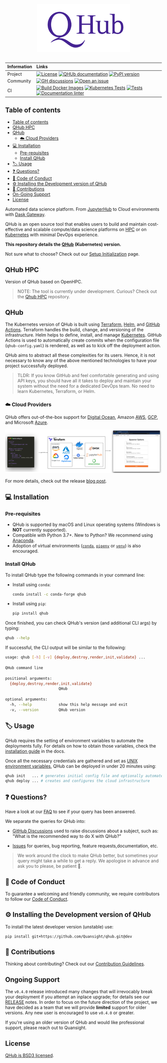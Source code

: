 <div align="center">
 <img alt="Qhub logo on white background" src="./docs/source/images/qhub_logo.png" width="300" />
</div>
<br>

| Information | Links |
| :---------- | :-----|
|   Project   | [![License](https://img.shields.io/badge/License-BSD%203--Clause-gray.svg?colorA=2D2A56&colorB=5936D9&style=flat.svg)](https://opensource.org/licenses/BSD-3-Clause) [![QHUb documentation](https://img.shields.io/badge/%F0%9F%93%96%20Read-the%20docs-gray.svg?colorA=2D2A56&colorB=5936D9&style=flat.svg)](https://docs.qhub.dev/en/stable/) [![PyPI version](https://badge.fury.io/py/qhub.svg)](https://badge.fury.io/py/qhub) |
|  Community  | [![GH discussions](https://img.shields.io/badge/%F0%9F%92%AC%20-Participate%20in%20discussions-gray.svg?colorA=2D2A56&colorB=5936D9&style=flat.svg)](https://github.com/Quansight/qhub/discussions) [![Open an issue](https://img.shields.io/badge/%F0%9F%93%9D%20Open-an%20issue-gray.svg?colorA=2D2A56&colorB=5936D9&style=flat.svg)](https://github.com/Quansight/qhub/issues/new/choose) |
|     CI      | [![Build Docker Images](https://github.com/Quansight/qhub/actions/workflows/image.yaml/badge.svg)](https://github.com/Quansight/qhub/actions/workflows/image.yaml) [![Kubernetes Tests](https://github.com/Quansight/qhub/actions/workflows/kubernetes_test.yaml/badge.svg)](https://github.com/Quansight/qhub/actions/workflows/kubernetes_test.yaml) [![Tests](https://github.com/Quansight/qhub/actions/workflows/test.yaml/badge.svg)](https://github.com/Quansight/qhub/actions/workflows/test.yaml) [![Documentation linter](https://github.com/Quansight/qhub/actions/workflows/docs.yml/badge.svg)](https://github.com/Quansight/qhub/actions/workflows/docs.yml) |

## Table of contents

- [Table of contents](#table-of-contents)
- [QHub HPC](#qhub-hpc)
- [QHub](#qhub)
  - [:cloud: Cloud Providers](#cloud-cloud-providers)
- [:computer: Installation](#computer-installation)
  - [Pre-requisites](#pre-requisites)
  - [Install QHub](#install-qhub)
- [:label: Usage](#label-usage)
- [:question: Questions?](#question-questions)
- [:book: Code of Conduct](#book-code-of-conduct)
- [:gear: Installing the Development version of QHub](#gear-installing-the-development-version-of-qhub)
- [:raised_hands: Contributions](#raised_hands-contributions)
- [On-Going Support](#on-going-support)
- [License](#license)

Automated data science platform. From [JupyterHub](https://jupyter.org/hub "Multi-user version of the Notebook") to Cloud environments with
[Dask Gateway](https://docs.dask.org/ "Parallel computing in Python").

QHub is an open source tool that enables users to build and maintain cost-effective and scalable compute/data science platforms on [HPC](#qhub-hpc) or on [Kubernetes](#qhub) with
minimal DevOps experience.

**This repository details the [QHub](https://qhub.dev/ "Official QHub docs") (Kubernetes) version.**

Not sure what to choose? Check out our [Setup Initialization](docs/source/installation/setup.md) page.

## QHub HPC

Version of QHub based on OpenHPC.

> NOTE: The tool is currently under development. Curious? Check out the [Qhub HPC](https://github.com/Quansight/qhub-hpc) repository.

## QHub

The Kubernetes version of QHub is built using [Terraform](https://www.terraform.io/), [Helm](https://helm.sh/), and
[GitHub Actions](https://docs.github.com/en/free-pro-team@latest/actions). Terraform handles the build, change, and versioning of the infrastructure. Helm helps to define, install,
and manage [Kubernetes](https://kubernetes.io/ "Automated container deployment, scaling, and management"). GitHub Actions is used to automatically create commits when the
configuration file (`qhub-config.yaml`) is rendered, as well as to kick off the deployment action.

QHub aims to abstract all these complexities for its users. Hence, it is not necessary to know any of the above mentioned technologies to have your project successfully deployed.

> TLDR: If you know GitHub and feel comfortable generating and using API keys, you should have all it takes to deploy and maintain your system without the need for a dedicated
> DevOps team. No need to learn Kubernetes, Terraform, or Helm.

### :cloud: Cloud Providers

QHub offers out-of-the-box support for [Digital Ocean](https://www.digitalocean.com/), Amazon [AWS](https://aws.amazon.com/),
[GCP](https://cloud.google.com/ "Google Cloud Provider"), and Microsoft [Azure](https://azure.microsoft.com/en-us/).

![High-level illustration of QHub architecture](docs/source/images/qhub-cloud_architecture.png)

For more details, check out the release [blog post](https://www.quansight.com/post/announcing-qhub).

## :computer: Installation

### Pre-requisites

- QHub is supported by macOS and Linux operating systems (Windows is **NOT** currently supported).
- Compatible with Python 3.7+. New to Python? We recommend using [Anaconda](https://www.anaconda.com/products/individual).
- Adoption of virtual environments ([`conda`](https://docs.conda.io/en/latest/), [`pipenv`](https://github.com/pypa/pipenv) or
  [`venv`](https://docs.python.org/3/library/venv.html)) is also encouraged.

### Install QHub

To install QHub type the following commands in your command line:

- Install using `conda`:

  ```bash
  conda install -c conda-forge qhub
  ```

- Install using `pip`:

  ```bash
  pip install qhub
  ```

Once finished, you can check QHub's version (and additional CLI args) by typing:

```bash
qhub --help
```

If successful, the CLI output will be similar to the following:

```bash
usage: qhub [-h] [-v] {deploy,destroy,render,init,validate} ...

QHub command line

positional arguments:
  {deploy,destroy,render,init,validate}
                        QHub

optional arguments:
  -h, --help            show this help message and exit
  -v, --version         QHub version
```

## :label: Usage

QHub requires the setting of environment variables to automate the deployments fully. For details on how to obtain those variables, check the
[installation guide](docs/source/installation/installation.md) in the docs.

Once all the necessary credentials are gathered and set as [UNIX environment variables](https://linuxize.com/post/how-to-set-and-list-environment-variables-in-linux/), QHub can be
deployed in under 20 minutes using:

```bash
qhub init   ... # generates initial config file and optionally automates deployment steps
qhub deploy ... # creates and configures the cloud infrastructure
```

## :question: Questions?

Have a look at our [FAQ](docs/source/user_guide/faq.md) to see if your query has been answered.

We separate the queries for QHub into:

- [GitHub Discussions](https://github.com/Quansight/qhub/discussions) used to raise discussions about a subject, such as: "What is the recommended way to do X with QHub?"

- [Issues](https://github.com/Quansight/qhub/issues/new/choose) for queries, bug reporting, feature requests,documentation, etc.

> We work around the clock to make QHub better, but sometimes your query might take a while to get a reply. We apologise in advance and ask you to please, be patient :pray:.

## :book: Code of Conduct

To guarantee a welcoming and friendly community, we require contributors to follow our [Code of Conduct](https://github.com/Quansight/.github/blob/master/CODE_OF_CONDUCT.md).

## :gear: Installing the Development version of QHub

To install the latest developer version (unstable) use:

```bash
pip install git+https://github.com/Quansight/qhub.git@dev
```

## :raised_hands: Contributions

Thinking about contributing? Check out our [Contribution Guidelines](https://github.com/Quansight/qhub/blob/main/CONTRIBUTING.md).

## Ongoing Support

The `v0.4.0` release introduced many changes that will irrevocably break your deployment if you attempt an inplace upgrade; for details see our
[RELEASE](RELEASE.md#release-v040---03172022) notes. In order to focus on the future direction of the project, we have decided as a team that we will provide **limited** support for older versions. Any new user is encouraged to use `v0.4.0` or greater.

If you're using an older version of QHub and would like professional support, please reach out to Quansight.

## License

[QHub is BSD3 licensed](LICENSE).
